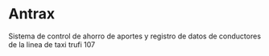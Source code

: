 # Antrax
Sistema de control de ahorro de aportes y registro de datos de conductores de la linea de taxi trufi 107
